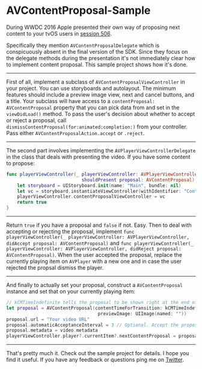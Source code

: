 # AVContentProposal-Sample

During WWDC 2016 Apple presented their own way of proposing next content to your tvOS users in [session 506](https://developer.apple.com/videos/play/wwdc2016/506/).

Specifically they mention `AVContentProposalDelegate` which is conspicuously absent in the final version of the SDK. Since they focus on the delegate methods during the presentation it's not immediately clear how to implement content proposal. This sample project shows how it's done.

---

First of all, implement a subclass of `AVContentProposalViewController` in your project. You can use storyboards and autolayout. The minimum features should include a preview image view, next and cancel buttons, and a title. Your subclass will have access to a `contentProposal: AVContentProposal` property that you can pick data from and set in the `viewDidLoad()` method. To pass the user's decision about whether to accept or reject a proposal, call `dismissContentProposal(for:animated:completion:)` from your controller. Pass either `AVContentProposalAction.accept` or `.reject`.

---

The second part involves implementing the `AVPlayerViewControllerDelegate` in the class that deals with presenting the video. If you have some content to propose:

```swift
func playerViewController(_ playerViewController: AVPlayerViewController,
                            shouldPresent proposal: AVContentProposal) -> Bool {
    let storyboard = UIStoryboard.init(name: "Main", bundle: nil)
    let vc = storyboard.instantiateViewController(withIdentifier: "ContentProposalViewController") as! ContentProposalViewController
    playerViewController.contentProposalViewController = vc
    return true
}
```
---

  Return `true` if you have a proposal and `false` if not. Easy. Then to deal with accepting or rejecting the proposal, implement `func playerViewController(_ playerViewController: AVPlayerViewController, didAccept proposal: AVContentProposal)` and `func playerViewController(_ playerViewController: AVPlayerViewController, didReject proposal: AVContentProposal)`. When the user accepted the proposal, replace the currently playing item on `AVPlayer` with a new one and in case the user rejected the propsal dismiss the player.

---

  And finally to actually set your proposal, construct a `AVContentProposal` instance and set that on your currently playing item:

  ```swift
// kCMTimeIndefinite tells the proposal to be shown right at the end of the current video
let proposal = AVContentProposal(contentTimeForTransition: kCMTimeIndefinite, title: "Title",
                                    previewImage: UIImage(named: ""))
proposal.url = "Your video URL"
proposal.automaticAcceptanceInterval = 3 // Optional. Accept the proposal after n seconds
proposal.metadata = video.metadata
playerViewController.player?.currentItem?.nextContentProposal = proposal
  ```

---

That's pretty much it. Check out the sample project for details. I hope you find it useful. If you have any feedback or questions ping me on [Twitter](https://twitter.com/JanGorman).